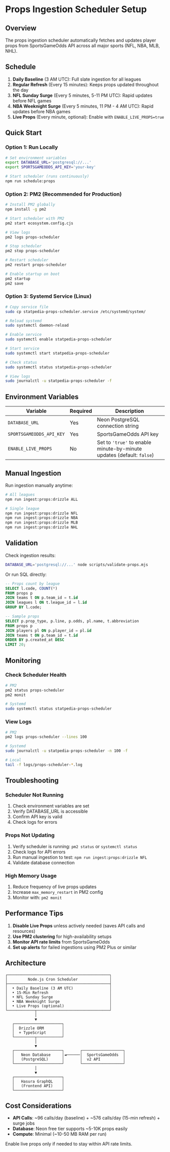 # Props Ingestion Scheduler Setup

## Overview

The props ingestion scheduler automatically fetches and updates player props from SportsGameOdds API across all major sports (NFL, NBA, MLB, NHL).

## Schedule

1. **Daily Baseline** (3 AM UTC): Full slate ingestion for all leagues
2. **Regular Refresh** (Every 15 minutes): Keeps props updated throughout the day
3. **NFL Sunday Surge** (Every 5 minutes, 5-11 PM UTC): Rapid updates before NFL games
4. **NBA Weeknight Surge** (Every 5 minutes, 11 PM - 4 AM UTC): Rapid updates before NBA games
5. **Live Props** (Every minute, optional): Enable with `ENABLE_LIVE_PROPS=true`

## Quick Start

### Option 1: Run Locally

```bash
# Set environment variables
export DATABASE_URL='postgresql://...'
export SPORTSGAMEODDS_API_KEY='your-key'

# Start scheduler (runs continuously)
npm run schedule:props
```

### Option 2: PM2 (Recommended for Production)

```bash
# Install PM2 globally
npm install -g pm2

# Start scheduler with PM2
pm2 start ecosystem.config.cjs

# View logs
pm2 logs props-scheduler

# Stop scheduler
pm2 stop props-scheduler

# Restart scheduler
pm2 restart props-scheduler

# Enable startup on boot
pm2 startup
pm2 save
```

### Option 3: Systemd Service (Linux)

```bash
# Copy service file
sudo cp statpedia-props-scheduler.service /etc/systemd/system/

# Reload systemd
sudo systemctl daemon-reload

# Enable service
sudo systemctl enable statpedia-props-scheduler

# Start service
sudo systemctl start statpedia-props-scheduler

# Check status
sudo systemctl status statpedia-props-scheduler

# View logs
sudo journalctl -u statpedia-props-scheduler -f
```

## Environment Variables

| Variable | Required | Description |
|----------|----------|-------------|
| `DATABASE_URL` | Yes | Neon PostgreSQL connection string |
| `SPORTSGAMEODDS_API_KEY` | Yes | SportsGameOdds API key |
| `ENABLE_LIVE_PROPS` | No | Set to `'true'` to enable minute-by-minute updates (default: `false`) |

## Manual Ingestion

Run ingestion manually anytime:

```bash
# All leagues
npm run ingest:props:drizzle ALL

# Single league
npm run ingest:props:drizzle NFL
npm run ingest:props:drizzle NBA
npm run ingest:props:drizzle MLB
npm run ingest:props:drizzle NHL
```

## Validation

Check ingestion results:

```bash
DATABASE_URL='postgresql://...' node scripts/validate-props.mjs
```

Or run SQL directly:

```sql
-- Props count by league
SELECT l.code, COUNT(*) 
FROM props p
JOIN teams t ON p.team_id = t.id
JOIN leagues l ON t.league_id = l.id
GROUP BY l.code;

-- Sample props
SELECT p.prop_type, p.line, p.odds, pl.name, t.abbreviation
FROM props p
JOIN players pl ON p.player_id = pl.id
JOIN teams t ON p.team_id = t.id
ORDER BY p.created_at DESC
LIMIT 20;
```

## Monitoring

### Check Scheduler Health

```bash
# PM2
pm2 status props-scheduler
pm2 monit

# Systemd
sudo systemctl status statpedia-props-scheduler
```

### View Logs

```bash
# PM2
pm2 logs props-scheduler --lines 100

# Systemd
sudo journalctl -u statpedia-props-scheduler -n 100 -f

# Local
tail -f logs/props-scheduler-*.log
```

## Troubleshooting

### Scheduler Not Running

1. Check environment variables are set
2. Verify DATABASE_URL is accessible
3. Confirm API key is valid
4. Check logs for errors

### Props Not Updating

1. Verify scheduler is running: `pm2 status` or `systemctl status`
2. Check logs for API errors
3. Run manual ingestion to test: `npm run ingest:props:drizzle NFL`
4. Validate database connection

### High Memory Usage

1. Reduce frequency of live props updates
2. Increase `max_memory_restart` in PM2 config
3. Monitor with: `pm2 monit`

## Performance Tips

1. **Disable Live Props** unless actively needed (saves API calls and resources)
2. **Use PM2 clustering** for high-availability setups
3. **Monitor API rate limits** from SportsGameOdds
4. **Set up alerts** for failed ingestions using PM2 Plus or similar

## Architecture

```
┌─────────────────────────────────────────────┐
│         Node.js Cron Scheduler              │
├─────────────────────────────────────────────┤
│  • Daily Baseline (3 AM UTC)                │
│  • 15-Min Refresh                           │
│  • NFL Sunday Surge                         │
│  • NBA Weeknight Surge                      │
│  • Live Props (optional)                    │
└────────────┬────────────────────────────────┘
             │
             ▼
   ┌─────────────────────┐
   │  Drizzle ORM        │
   │  + TypeScript       │
   └─────────┬───────────┘
             │
             ▼
   ┌─────────────────────┐       ┌──────────────────┐
   │   Neon Database     │◄──────│  SportsGameOdds  │
   │   (PostgreSQL)      │       │  v2 API          │
   └─────────────────────┘       └──────────────────┘
             │
             ▼
   ┌─────────────────────┐
   │   Hasura GraphQL    │
   │   (Frontend API)    │
   └─────────────────────┘
```

## Cost Considerations

- **API Calls**: ~96 calls/day (baseline) + ~576 calls/day (15-min refresh) + surge jobs
- **Database**: Neon free tier supports ~5-10K props easily
- **Compute**: Minimal (~10-50 MB RAM per run)

Enable live props only if needed to stay within API rate limits.

